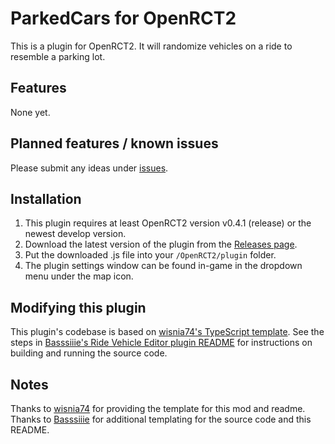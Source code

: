 # ParkedCars for OpenRCT2

This is a plugin for OpenRCT2. It will randomize vehicles on a ride to resemble a parking lot.

## Features

None yet.

## Planned features / known issues

Please submit any ideas under [issues](https://github.com/fidwell/OpenRct2-ParkedCars/issues).

## Installation

1. This plugin requires at least OpenRCT2 version v0.4.1 (release) or the newest develop version.
2. Download the latest version of the plugin from the [Releases page](https://github.com/fidwell/OpenRct2-ParkedCars/releases).
3. Put the downloaded .js file into your `/OpenRCT2/plugin` folder.
4. The plugin settings window can be found in-game in the dropdown menu under the map icon.

## Modifying this plugin

This plugin's codebase is based on [wisnia74's TypeScript template](https://github.com/wisnia74/openrct2-typescript-mod-template). See the steps in [Basssiiie's Ride Vehicle Editor plugin README](https://github.com/Basssiiie/OpenRCT2-RideVehicleEditor#building-the-source-code) for instructions on building and running the source code.

## Notes

Thanks to [wisnia74](https://github.com/wisnia74/openrct2-typescript-mod-template) for providing the template for this mod and readme. Thanks to [Basssiiie](https://github.com/Basssiiie/OpenRCT2-RideVehicleEditor) for additional templating for the source code and this README.
